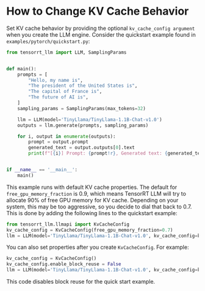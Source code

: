 # How to Change KV Cache Behavior

Set KV cache behavior by providing the optional ```kv_cache_config argument``` when you create the LLM engine. Consider the quickstart example found in ```examples/pytorch/quickstart.py```:

```python
from tensorrt_llm import LLM, SamplingParams


def main():
    prompts = [
        "Hello, my name is",
        "The president of the United States is",
        "The capital of France is",
        "The future of AI is",
    ]
    sampling_params = SamplingParams(max_tokens=32)

    llm = LLM(model='TinyLlama/TinyLlama-1.1B-Chat-v1.0')
    outputs = llm.generate(prompts, sampling_params)

    for i, output in enumerate(outputs):
        prompt = output.prompt
        generated_text = output.outputs[0].text
        print(f"[{i}] Prompt: {prompt!r}, Generated text: {generated_text!r}")


if __name__ == '__main__':
    main()
```

This example runs with default KV cache properties. The default for `free_gpu_memory_fraction` is 0.9, which means TensorRT LLM will try to allocate 90% of free GPU memory for KV cache. Depending on your system, this may be too aggressive, so you decide to dial that back to 0.7. This is done by adding the following lines to the quickstart example:

```python
from tensorrt_llm.llmapi import KvCacheConfig
kv_cache_config = KvCacheConfig(free_gpu_memory_fraction=0.7)
llm = LLM(model='TinyLlama/TinyLlama-1.1B-Chat-v1.0', kv_cache_config=kv_cache_config)
```

You can also set properties after you create ```KvCacheConfig```. For example:

```python
kv_cache_config = KvCacheConfig()
kv_cache_config.enable_block_reuse = False
llm = LLM(model='TinyLlama/TinyLlama-1.1B-Chat-v1.0', kv_cache_config=kv_cache_config)
```

This code disables block reuse for the quick start example.
